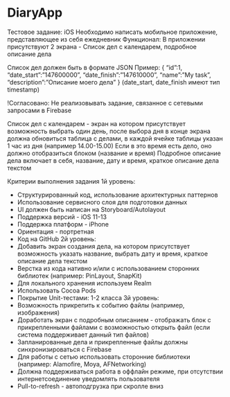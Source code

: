 # DiaryApp
Тестовое задание: iOS
  Необходимо написать мобильное приложение, представляющее из себя ежедневник
  Функционал: В приложении присутствуют 2 экрана - Список дел с календарем, подробное описание дела

Список дел должен быть в формате JSON
Пример:
{
 “id”:1,
 “date_start”:”147600000”,
“date_finish”:”147610000”,
 “name”:”My task”,
 “description”:”Описание моего дела”
} (date_start, date_finish имеют тип timestamp)

!Согласовано: Не реализовывать задание, связанное с сетевыми запросами в Firebase 

Список дел с календарем - экран на котором присутствует возможность выбрать один день, после выбора дня в конце экрана должна обновиться таблица с делами, в каждой ячейке таблицы указан 1 час из дня (например 14.00-15.00)
Если в это время есть дело, оно должно отобразиться блоком (название и время)
Подробное описание дела включает в себя, название, дату и время, краткое описание дела текстом

Критерии выполнения задания
  1й уровень:
  - Структурированный код, использование архитектурных паттернов
  - Использование сервисного слоя для подготовки данных
  - UI должен быть написан на Storyboard/Autolayout
  - Поддержка версий - iOS 11-13
  - Поддержка платформ - iPhone
  - Ориентация - портретная
  - Код на GitHub
2й уровень:
  - Добавить экран создания дела, на котором присутствует возможность указать
  название, выбрать дату и время, краткое описание дела текстом
  - Верстка из кода нативно и/или с использованием сторонних библиотек
  (например: PinLayout, SnapKit)
  - Для локального хранения используем Realm 
  - Использовать Cocoa Pods
  - Покрытие Unit-тестами: 1-2 класса
3й уровень:
  - Возможность прикрепить к событию файлы (например, изображения)
  - Доработать экран с подробным описанием - отображать блок с
  прикрепленными файлами с возможностью открыть файл (если система
  поддерживает данный тип файлов)
  - Запланированные дела и прикрепленные файлы должны синхронизироваться
  с Firebase
  - Для работы с сетью использовать сторонние библиотеки (например: Alamofire,
  Moya, AFNetworking)
  - Должна поддерживаться работа в оффлайн режиме, при отсутствии интернетсоединение уведомлять пользователя
  - Pull-to-refresh - автоподгрузка при скролле вниз
